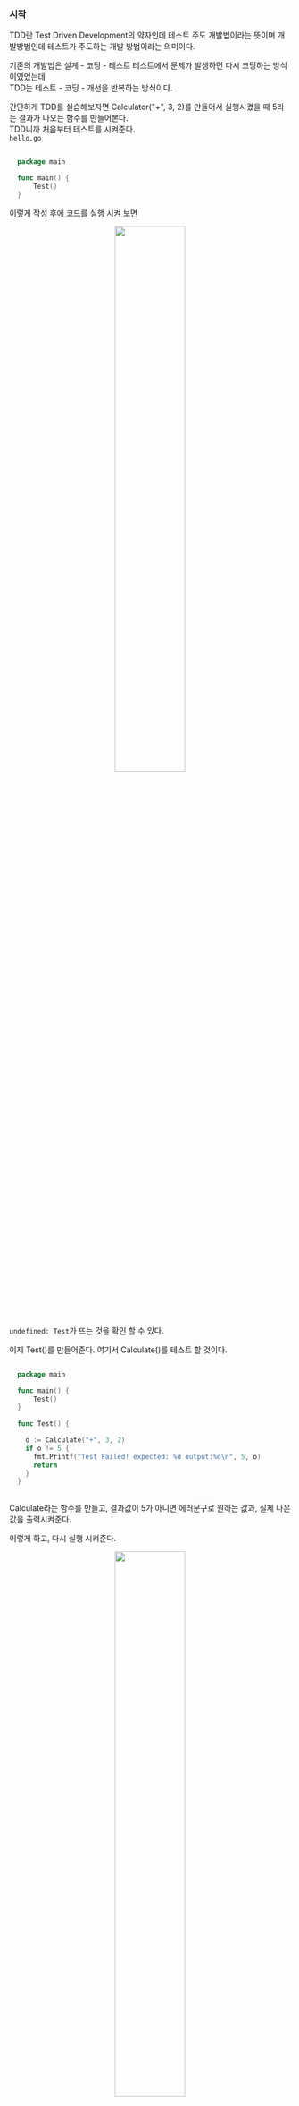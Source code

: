 ### 시작
TDD란 Test Driven Development의 약자인데 테스트 주도 개발법이라는 뜻이며 개발방법인데 테스트가 주도하는 개발 방법이라는 의미이다. <br />

기존의 개발법은 설계 - 코딩 - 테스트 테스트에서 문제가 발생하면 다시 코딩하는 방식이였었는데 <br />
TDD는 테스트 - 코딩 - 개선을 반복하는 방식이다. <br />

간단하게 TDD를 실습해보자면 Calculator("+", 3, 2)를 만들어서 실행시켰을 때 5라는 결과가 나오는 함수를 만들어본다. <br />
TDD니까 처음부터 테스트를 시켜준다. <br />
<code>hello.go</code>

``` Go

  package main

  func main() {
	  Test()
  }

```

이렇게 작성 후에 코드를 실행 시켜 보면 <br />
<p align = "center"> <img src = "https://user-images.githubusercontent.com/33046341/95935476-539c1100-0e0e-11eb-85e0-0c6e0f0abc26.png" width = 50%> </img></p>
<code>undefined: Test</code>가 뜨는 것을 확인 할 수 있다. <br />

이제 Test()를 만들어준다. 여기서 Calculate()를 테스트 할 것이다. <br />

``` Go

  package main

  func main() {
	  Test()
  }
  
  func Test() {

    o := Calculate("+", 3, 2)
    if o != 5 {
      fmt.Printf("Test Failed! expected: %d output:%d\n", 5, o)
      return 
    }
  }
  
```

Calculate라는 함수를 만들고, 결과값이 5가 아니면 에러문구로 원하는 값과, 실제 나온 값을 출력시켜준다. <br />

이렇게 하고, 다시 실행 시켜준다. <br />
<p align = "center"> <img src = "https://user-images.githubusercontent.com/33046341/95935890-403d7580-0e0f-11eb-8c62-20e1770593bc.png" width = 50%> </img></p>
당연하게 Calculate라는 함수를 만들지 않았기 때문에 에러가 났다. <br />
이것이 TDD의 모습이다. 코딩이 없는 상태에서 먼저 테스트 부터 하니까 당연히 에러가 나는 것이고, 실패부터 겪는 것이다. <br />

TDD는 앞서 말했듯이 테스트를 먼저하고, 그 다음에 코딩을 하는데, 테스팅을 하는 시점에서 코드가 없기 때문에 첫번째로는 실패를 하는데, <br />
실패를 일단 되도록 실패가 없도록 성공으로 바꿔야 한다. <br />
전체를 다 바꾸는게 아니라 실패된 사항만 성공으로 코딩이다.<br />
실패를 겪고, 성공을 겪은 그 다음이 개선인데, 개선작업은 성공강화이다. <br />
성공한 경험을 강화시킨다라는 의미인데, 이것 후에 다시 실패한 사항으로 돌아가고, 반복하는게 TDD이다. <br />

지금 실패를 겪은 사항이 Calculate라는 함수가 없는데, Calculate가 없다라는 에러부분만 극복하도록 만들어준다. <br />
우선 Calculate()를 만들어준다. <br />

``` Go

  package main
  
  import "fmt"
  
  func Calulate(op string, a, b int) int {
    return 0
  }
  
  func main() {
	  Test()
  }
  
  func Test() {

    o := Calculate("+", 3, 2)
    if o != 5 {
      fmt.Printf("Test Failed! expected: %d output:%d\n", 5, o)
      return 
    }
  }
  
```
operation과 int 인자를 2개를 받고 결과가 int인 Calculate()를 0을 return하도록 만들어준다. 한번에 만드는 것이 아니라 지금 나타난 실패만 극복할 수 있도록 만들어준다. <br />
이제 다시 실행해보자! <br />
<p align = "center"> <img src = "https://user-images.githubusercontent.com/33046341/95936592-eb9afa00-0e10-11eb-838c-c344f20aaeca.png" width = 50%> </img></p>
이제 새로운 에러가 나타났다. 원하는 값은 5인데 0이 나왔다. <br />
이 실패를 성공으로 바꾸려면 return 0이 아니라 return 5를 해주면 된다. <br />

``` Go

  package main
  
  import "fmt"
  
  func Calulate(op string, a, b int) int {
    return 5
  }
  
  func main() {
	  Test()
  }
  
  func Test() {

    o := Calculate("+", 3, 2)
    if o != 5 {
      fmt.Printf("Test Failed! expected: %d output:%d\n", 5, o)
      return 
    }
  }
  
```
이제 저장 후에 다시 실행하면 <br />
<p align = "center"> <img src = "https://user-images.githubusercontent.com/33046341/95936706-2dc43b80-0e11-11eb-9b72-6eb2956abc69.png" width = 50%> </img></p>
성공했기 때문에 성공 메세지를 출력시켜주도록 한다. <br />

``` Go

  package main
  
  import "fmt"
  
  func Calulate(op string, a, b int) int {
    return 5
  }
  
  func main() {
	  Test()
  }
  
  func Test() {

    o := Calculate("+", 3, 2)
    if o != 5 {
      fmt.Printf("Test Failed! expected: %d output:%d\n", 5, o)
      return 
    }
    fmt.Println("Success!")
  }
  
```

이 부분이 어떻게 보면 성공강화과정이라고 볼 수 있다. <br />

다시 실행 시키면 <br />
<p align = "center"> <img src = "https://user-images.githubusercontent.com/33046341/95936856-7da30280-0e11-11eb-8a20-189cccd725c6.png" width = 50%> </img></p>
성공 문구가 뜨는 것을 확인할 수 있다. <br />

이제 이 테스트가 넘어갔으니 다른 테스트도 진행해보자! <br />

``` Go

  package main
  
  import "fmt"
  
  func Calulate(op string, a, b int) int {
    return 5
  }
  
  func main() {
	  Test()
  }
  
  func Test() {

    o := Calculate("+", 3, 2)
    if o != 5 {
      fmt.Printf("Test Failed! expected: %d output:%d\n", 5, o)
      return 
    }
    
    o = Calculate("+", 5, 4)
    if o != 9 {
      fmt.Printf("Test Failed! expected: %d output:%d\n", 9, o)
      return 
    }
    fmt.Println("Success!")
  }
  
```

여기서 어떻게 되는지 다시 실행을 시켜준다. <br />
<p align = "center"> <img src = "https://user-images.githubusercontent.com/33046341/95937032-d377aa80-0e11-11eb-9c32-ea04a9598938.png" width = 50%> </img></p>
에러가 떴다. 9를 원했는데 5가 나왔다. <br />
이 실패를 겪었기 때문에 첫번째, 두번째 테스트가 성공되도록 바꾸어주자. <br />

``` Go

  package main
  
  import "fmt"
  
  func Calulate(op string, a, b int) int {
    return a + b
  }
  
  func main() {
	  Test()
  }
  
  func Test() {

    o := Calculate("+", 3, 2)
    if o != 5 {
      fmt.Printf("Test Failed! expected: %d output:%d\n", 5, o)
      return 
    }
    
    o = Calculate("+", 5, 4)
    if o != 9 {
      fmt.Printf("Test Failed! expected: %d output:%d\n", 9, o)
      return 
    }
    fmt.Println("Success!")
  }
  
```

이것도 단순하게 return a + b로 바꾸어주면 된다. <br />

그래서 다시 실행 해보면 <br />
<p align = "center"> <img src = "https://user-images.githubusercontent.com/33046341/95936856-7da30280-0e11-11eb-8a20-189cccd725c6.png" width = 50%> </img></p>
성공 문구가 뜨는 것을 확인할 수 있다. <br />

지금까지 성공으로 바꾸는 코딩만 했기 때문에 성공강화를 시켜주어야 한다. <br />

``` Go

  package main
  
  import "fmt"
  
  func Calulate(op string, a, b int) int {
    return a + b
  }
  
  func main() {
	  Test()
  }
  
  func Test() {

    o := Calculate("+", 3, 2)
    if o != 5 {
      fmt.Printf("Test1 Failed! expected: %d output:%d\n", 5, o)
      return 
    }
    
    o = Calculate("+", 5, 4)
    if o != 9 {
      fmt.Printf("Test2 Failed! expected: %d output:%d\n", 9, o)
      return 
    }
    
    fmt.Println("Success!")
  }
  
```

우선 몇번 테스트가 실패 했는지 확인하기 위해 테스트 번호를 붙여주고, 성공강화가 리팩토링 할 곳이 있으면 리팩토링 하는 것인데 <br />
지금 여기에서 리팩토링 할 요소는 <br />

``` Go 

  o := Calculate("+", 3, 2)
  if o != 5 {
    fmt.Printf("Test1 Failed! expected: %d output:%d\n", 5, o)
    return 
  }

  o = Calculate("+", 5, 4)
  if o != 9 {
    fmt.Printf("Test2 Failed! expected: %d output:%d\n", 9, o)
    return 
  }
    
```

반복되고 있는 이 부분이다. 이 반복을 없애는 리팩토링을 진행해보자! <br />

``` Go

  package main
  
  import "fmt"
  
  func Calulate(op string, a, b int) int {
    return a + b
  }
  
  func main() {
	  Test()
  }
  
  func Test() {
    if !testCalculate("Test1", "+", 3, 2, 5) {
      return
    }

    if !testCalculate("Test2", "+", 5, 4, 9) {
      return
    }

    fmt.Println("Success!")
  }
  
  func testCalculate(testcase, op string, a, b int, expected int) bool {
    o := Calulate(op, a, b)
    if o != expected {
      fmt.Printf("%s Failed! expected: %d output:%d\n", testcase, expected, o)
      return false
    }
    return true
  }
  
```

testCalculate()라는 함수를 만들어서 테스트 케이스 이름, a , b인자와 원하는 결과 값을 넣어주고, 성공 실패를 bool로 나타내준다. <br />
그리고 이 안에 반복되는 코드들을 넣어준다. 그 후 실패했을 경우 false, 성공했을 경우 true를 넣어준다. <br />
그 후 Test()안에 해당 값이 false가 나오면 그냥 return시켜주도록 바꾸어 준다. <br />
지금 전 코드 보다 훨씬 단순해졌고, 쉬워졌다. <br />
지금도 성공을 했는지 실행시켜본다. <br />

<p align = "center"> <img src = "https://user-images.githubusercontent.com/33046341/95936856-7da30280-0e11-11eb-8a20-189cccd725c6.png" width = 50%> </img></p>
